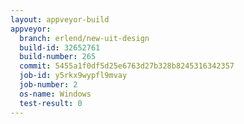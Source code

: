 ```yaml
---
layout: appveyor-build
appveyor:
  branch: erlend/new-uit-design
  build-id: 32652761
  build-number: 265
  commit: 5455a1f0df5d25e6763d27b328b8245316342357
  job-id: y5rkx9wypfl9mvay
  job-number: 2
  os-name: Windows
  test-result: 0
---
```

